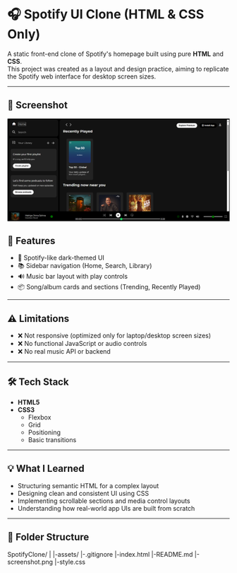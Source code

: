 # 🎧 Spotify UI Clone (HTML & CSS Only)

A static front-end clone of Spotify's homepage built using pure **HTML** and **CSS**.  
This project was created as a layout and design practice, aiming to replicate the Spotify web interface for desktop screen sizes.

---

## 📸 Screenshot

![Screenshot of Spotify Clone UI](screenshot.png)

## 🚀 Features

- 🎨 Spotify-like dark-themed UI
- 📚 Sidebar navigation (Home, Search, Library)
- 🔊 Music bar layout with play controls
- 📦 Song/album cards and sections (Trending, Recently Played)

---

## ⚠️ Limitations

- ❌ Not responsive (optimized only for laptop/desktop screen sizes)
- ❌ No functional JavaScript or audio controls
- ❌ No real music API or backend

---

## 🛠️ Tech Stack

- **HTML5**
- **CSS3**
  - Flexbox
  - Grid
  - Positioning
  - Basic transitions

---

## 💡 What I Learned

- Structuring semantic HTML for a complex layout
- Designing clean and consistent UI using CSS
- Implementing scrollable sections and media control layouts
- Understanding how real-world app UIs are built from scratch

---

## 📁 Folder Structure

SpotifyClone/
|
|-assets/
|-.gitignore
|-index.html
|-README.md
|-screenshot.png
|-style.css


